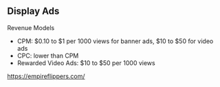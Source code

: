 

## Display Ads

Revenue Models

- CPM:  $0.10 to $1 per 1000 views for banner ads, $10 to $50 for video ads
- CPC: lower than CPM
- Rewarded Video Ads: $10 to $50 per 1000 views


https://empireflippers.com/